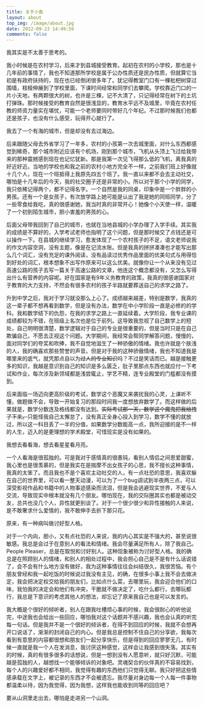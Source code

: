 ```yaml
---
title: 关于小鱼
layout: about
top_img: /image/about.jpg
date: 2022-09-23 14:49:59
comments: false
---
```


我其实是不太善于思考的。

我小时候是在农村学习，后来才到县城接受教育。起初在农村的小学校，那也是十几年前的事情了，我也不知道那所学校是属于公办性质还是民办性质，但就算它当初是有政府扶持的，现在也已经倒闭很多年了。犹记得教室门口有一棵枇杷树穿过围墙，枝桠伸展到了学校里面，下课时间经常和同学们去攀爬。学校靠近门口的一片小天地，有两颗很大的树，也许是三棵，记不大清了，只记得经常在树下的土坑打弹珠。那时候接受的教育自然是很浅显的，教育水平远不及城里，毕竟在农村任教的师资力量实在堪忧，可能一个老师要同时带好几个年纪。不过那时候我们也都还是孩子，也没有什么感受，玩得开心就行了。

我去了一个有海的城市，但是却没有去过海边。

后来跟随父母去外省学习了一年多，农村的小孩第一次去城里面，对什么东西都感觉到稀奇，那个城市附近应该有个机场，刚到那个城市，飞机从头顶上飞过给我带来的那种震撼感到现在也记忆犹新。那是我第一次见飞得那么低的飞机，离我真的好近好近。当地的学校也和我之前的农村小地方完全不一样，之前我们班上好像就十几个人，现在一个班抵得上我原先四五个班了。我一直以来都不会去主动社交，哪怕是十几年后的今天，我的社交圈子还是非常的小。所以对于那个小学的同学，我只依稀记得两个，都不记得名字。一个自然是我的同桌，印象中是一个胖胖的小男孩。还有一个是女孩子，有次放学路上她可能是认出了我是她的同班同学，分了一些零食给我吃，真的很感谢她，我当时真的非常开心！她像个小天使一样，温暖了一个初到陌生城市，胆小害羞的男孩的心。

后面父母带我回到了自己的城市，也就在当地县城的小学办理了入学手续。其实我的成绩是不算好的，入学考试老师也指明了这个问题，但是那时候交了点钱还是可以操作一下。在县城的继续学习，愈发体现了一个农村孩子的不足，语文老师说我的作文内容空洞，没有主题，像是在记流水账。但是我真的拼拼凑凑也才能写出那么几个词汇，没有充足的课外阅读，没有品读过优秀作品里面的优美句式与用得恰到好处的词汇，根本想象不出写作原来可以这么优美。就像你让一个从来没有见过高速公路的孩子去写一篇关于高速公路的文章，他连这个概念都没有，又怎么写得出什么有营养的内容呢。好在国家是有9年义务教育的政策，我真的很感谢国家对于教育的大力支持，不然会有很多农村的孩子半路就要葬送自己的求学之路了。

升到中学之后，我对于学习就没那么上心了。成绩越来越差，特别是数学，我真的这一辈子都不想再看到数学，但是没有办法，数学在中小学阶段一直是必修的的学科。我和数学结下的仇怨，在我的求学之路上一直延续着。大学阶段，我专业课的成绩都较为不错，在班级上名次也是位于前列。这导致我忽视了自己数学上的短处，自己明明很清楚，数学逻辑对于自己的专业是很重要的，但是当时只是在自己欺骗自己，不愿去正视这个问题。大学期间，我经常会帮同学解答问题，慢慢的，面对同学们的夸奖和吹捧，我不自觉地滋生了一种骄傲的情绪。我也许就是个肤浅的人，我的确喜欢那些赞誉的声音。但是对于我的这种骄傲情绪，我也不知道我是哪里来的底气，就凭那点自以为~~过人的专业知识~~吗？不过是笑话而已。越是接触更多的知识，我越是意识到自己的知识是多么匮乏，肚子里那点东西也就应付一下考试和作业，每次涉及新领域都是浅尝辄止，学艺不精，连专业殿堂的门槛都没有摸到。

后来面临一场迈向更高阶级的考试，数学这个恶魔又来袭扰我的心灵，上课听不懂，做题做不会，导致一开始复习的那段时间我一度想放弃数学了。而这样做的后果就是，数学分数连及格线都没有达到。~~实际考试那一天，数学这个魔鬼把我给拽了下来。~~只能怪我自己太懈怠了，没有真正全身心投入到学习，数学不懂的就放过，所以这一科目丢了一半的分值，如果数学分数能高一点，我所迎接的是不一样的人生，迈入的是更理想的学术殿堂，可惜现实是没有如果的。

我想去看看海，想去看星星看月亮。

一个人看海是很孤独的。可是我对于感情真的很愚钝，看别人情侣之间恩爱甜蜜，我心里也是很羡慕的，但是我实在是揣摩不出女孩子的心思，我不擅长这种事情，我真的太笨了。而且我也不是个喜欢主动社交的人，有一点社恐的意思，我喜欢躲在自己的世界里，可以看一整天动漫，可以为了一个bug调试到半夜两三点，可以深受影视作品和书籍中的人物事迹感染而流泪，但是我会逃避现实世界，不爱与人交流，导致现实中根本就没有几个朋友。哪怕现在，我的交际圈其实也都是被动交友，总共也没几个人，异性就更别谈了。对于一个很少很少和异性接触的人来说，是不敢奢求什么爱情的，我不敢伸手去折下那只花。

原来，有一种病叫做讨好型人格。

对于一个内向，胆小，又有点社恐的人来说，我的内心其实是不强大的，甚至说很敏感。我总是会过于在意别人的看法和情绪。我会尽量满足所有人，除了我自己。People Pleaser，总是在取悦和讨好别人。这种现象被称为讨好型人格。我的确总是在照顾别人的情绪，和别人的相处过程中，我会担心自己是不是有什么话说错了，会不会有什么地方没有做好，我为这种事情往往会纠结很久，我很苦恼。有个朋友曾经和我一起吃饭的时候说过我没有主见，的确，在很多小事上我不会去做决定，我会把决定权交给我的朋友们，比如点什么菜，去哪里玩，我会迎合他们的口味，我怕我的决定会和他们有冲突，干脆就不做决定了，吃什么都行，去哪玩都行，我总是下意识的考虑其他人的想法，却忘记了原来我自己也是可以发言的。

我大概是个很好的倾听者，别人在跟我吐槽烦心事的时候，我会很耐心的听他说完，中途我也会给出一些回应，哪怕我对这个话题并不感兴趣，我也会认真的听完每一句话。但是我并不是一个很好的倾诉者，在得不到回应的时候，我就不会想再开口说话了，渐渐的封闭自己的内心。但是我总是控制不住自己的分享欲，我每次看到有意思的内容都很想和朋友们一起分享快乐，但是得到的回应寥寥无几，有时候一直就是我一个人在发消息，我讨厌这种感觉，这样会让我感到很失落。其实有的时候，真的有很多很多的话想说，但是一想到没有人愿意听，就只好沉默，可能越是孤独的人，越想找一个能够倾诉的对象吧。灵魂契合的伙伴真的不容易找到，每个人的兴趣爱好都不相同，我觉得有趣的东西他们只觉得无聊。我只好把这些情感承载在文字上，被记录的东西才不会被遗忘。我尽量对身边每一个人每一件事物都温柔以待，因为我觉得，因为我想，这样我也能收到同等的回应吧？

要从山洞里走出去，哪怕是走进另一个山洞。
